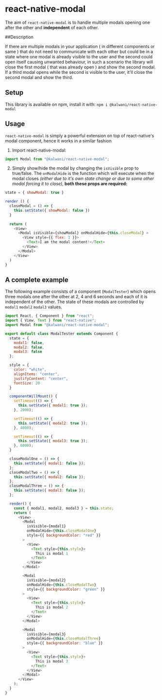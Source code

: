 # react-native-modal

The aim of `react-native-modal` is to handle multiple modals opening one after the other and **independent** of each other.

##Description

If there are multiple modals in your application ( in different components or same ) that do not need to communicate with each other but could be in a state where one modal is already visible to the user and the second could open itself causing unwanted behaviour, in such a scenario the library will close the first modal ( that was already open ) and show the second modal. If a third modal opens while the second is visible to the user, it'll close the second modal and show the third.

## Setup

This library is available on npm, install it with: `npm i @kalwani/react-native-modal`

## Usage

`react-native-modal` is simply a powerful extension on top of react-native's modal component, hence it works in a similar fashion

1. Import react-native-modal:

```javascript
import Modal from "@kalwani/react-native-modal";
```

2. Simply show/hide the modal by changing the `isVisible` prop to true/false.
The `onModalHide` is the function which will execute when the modal closes *(either due to it's own state change or due to some other modal forcing it to close)*, **both these props are required:**

```javascript
state = { showModal: true }

render () {
  closeModal = () => {
    this.setState({ showModal: false })
  }
  
  return (
    <View>
      <Modal isVisible={showModal} onModalHide={this.closeModal} >
        <View style={{ flex: 1 }}>
          <Text>I am the modal content!</Text>
        </View>
      </Modal>
    </View>
  )
}
```

## A complete example

The following example consists of a component (`ModalTester`) which opens three modals one after the other at 2, 4 and 6 seconds and each of it is independent of the other.
The state of these modals are controlled by `modal1` `modal2` `modal3` values.

```javascript
import React, { Component } from "react";
import { View, Text } from "react-native";
import Modal from "@kalwani/react-native-modal";

export default class ModalTester extends Component {
  state = {
    modal1: false,
    modal2: false,
    modal3: false
  };

  style = {
    color: "white",
    alignItems: "center",
    justifyContent: "center",
    fontSize: 20
  }

  componentWillMount() {
    setTimeout(() => {
      this.setState({ modal1: true });
    }, 2000);

    setTimeout(() => {
      this.setState({ modal2: true });
    }, 4000);

    setTimeout(() => {
      this.setState({ modal3: true });
    }, 6000);
  }

  closeModalOne = () => {
    this.setState({ modal1: false });
  };
  closeModalTwo = () => {
    this.setState({ modal2: false });
  };
  closeModalThree = () => {
    this.setState({ modal3: false });
  };

  render() {
    const { modal1, modal2, modal3 } = this.state;
    return (
      <View>
        <Modal
          isVisible={modal1}
          onModalHide={this.closeModalOne}
          style={{ backgroundColor: "red" }}
        >
          <View>
            <Text style={this.style}>
              This is modal 1
            </Text>
          </View>
        </Modal>

        <Modal
          isVisible={modal2}
          onModalHide={this.closeModalTwo}
          style={{ backgroundColor: "green" }}
        >
          <View>
            <Text style={this.style}>
              This is modal 2
            </Text>
          </View>
        </Modal>

        <Modal
          isVisible={modal3}
          onModalHide={this.closeModalThree}
          style={{ backgroundColor: "blue" }}
        >
          <View>
            <Text style={this.style}>
              This is modal 3
            </Text>
          </View>
        </Modal>
      </View>
    );
  }
}
```

